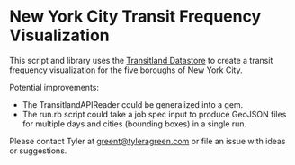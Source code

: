 # New York City Transit Frequency Visualization

This script and library uses the [Transitland Datastore](https://github.com/transitland/transitland-datastore) to create a transit frequency visualization for the five boroughs of New York City.

Potential improvements:
- The TransitlandAPIReader could be generalized into a gem.
- The run.rb script could take a job spec input to produce GeoJSON files for multiple days and cities (bounding boxes) in a single run.

Please contact Tyler at [greent@tyleragreen.com](mailto:greent@tyleragreen.com) or file an issue with ideas or suggestions.
